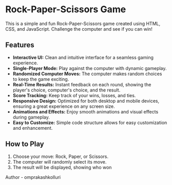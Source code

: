 

# Rock-Paper-Scissors Game

This is a simple and fun Rock-Paper-Scissors game created using HTML, CSS, and JavaScript. Challenge the computer and see if you can win!

## Features
- **Interactive UI:** Clean and intuitive interface for a seamless gaming experience.
- **Single-Player Mode:** Play against the computer with dynamic gameplay.
- **Randomized Computer Moves:** The computer makes random choices to keep the game exciting.
- **Real-Time Results:** Instant feedback on each round, showing the player's choice, computer's choice, and the result.
- **Score Tracking:** Keep track of your wins, losses, and ties.
- **Responsive Design:** Optimized for both desktop and mobile devices, ensuring a great experience on any screen size.
- **Animations and Effects:** Enjoy smooth animations and visual effects during gameplay.
- **Easy to Customize:** Simple code structure allows for easy customization and enhancement.

## How to Play
1. Choose your move: Rock, Paper, or Scissors.
2. The computer will randomly select its move.
3. The result will be displayed, showing who won

Author - omprakashkolluri
